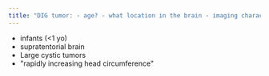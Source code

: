 ```yaml
---
title: "DIG tumor: - age? - what location in the brain - imaging characteristic - &quot;buzzword&quot; history"
---
```

- infants (&lt;1 yo)
- supratentorial brain
- Large cystic tumors
- &quot;rapidly increasing head circumference&quot;

